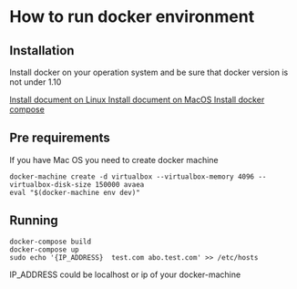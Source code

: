 # How to run docker environment

##  Installation

Install docker on your operation system and be sure that docker version is not under 1.10

[ Install document on Linux ](https://docs.docker.com/engine/installation/linux/ubuntulinux/)
[ Install document on MacOS ](https://docs.docker.com/engine/installation/mac/)
[ Install docker compose ](https://docs.docker.com/compose/install/)


## Pre requirements

If you have Mac OS you need to create docker machine

    docker-machine create -d virtualbox --virtualbox-memory 4096 --virtualbox-disk-size 150000 avaea
    eval "$(docker-machine env dev)"
    
## Running

    docker-compose build
    docker-compose up
    sudo echo '{IP_ADDRESS}  test.com abo.test.com' >> /etc/hosts
    
IP_ADDRESS could be localhost or ip of your docker-machine